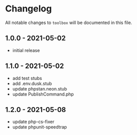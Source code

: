 # Changelog

All notable changes to `toolbox` will be documented in this file.

## 1.0.0 - 2021-05-02

- initial release

## 1.1.0 - 2021-05-02

- add test stubs
- add .env.dusk.stub
- update phpstan.neon.stub
- update PublishCommand.php

## 1.2.0 - 2021-05-08

- update php-cs-fixer
- update phpunit-speedtrap
